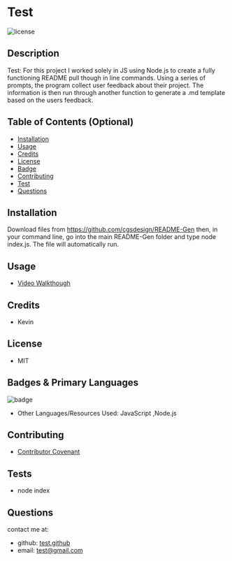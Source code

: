

# Test
![license](https://img.shields.io/badge/MIT-License-brightgreen)

## Description 

Test: For this project I worked solely in JS using Node.js to create a fully functioning README pull though in line commands. Using a series of prompts, the program collect user feedback about their project. The information is then run through another function to generate a .md template based on the users feedback.

## Table of Contents (Optional)
* [Installation](#installation)
* [Usage](#usage)
* [Credits](#credits)
* [License](#license)
* [Badge](#badge)
* [Contributing](#contributing)
* [Test](#test)
* [Questions](#questions)

## <a name="installation">Installation</a>
Download files from https://github.com/cgsdesign/README-Gen then, in your command line, go into the main README-Gen folder and type node index.js. The file will automatically run.

## <a name="usage">Usage</a> 
* [Video Walkthough](https://drive.google.com/file/d/1Zz0oN5Jf-DG-DxzAvDijUjrhc4sKpGBb/view)

## <a name="credits">Credits</a>
* Kevin

## <a name="license">License</a>
* MIT

## <a name="badge">Badges & Primary Languages</a>

![badge](https://img.shields.io/badge/JavaScript-primary-orange)
* Other Languages/Resources Used: JavaScript ,Node.js 

## <a name="contributing">Contributing</a>
* [Contributor Covenant](https://www.contributor-covenant.org/)

## <a name="test">Tests</a>
* node index

## <a name="questions">Questions</a>
contact me at: 
* github: [test.github](test.github)
* email: [test@gmail.com](test@gmail.com)
